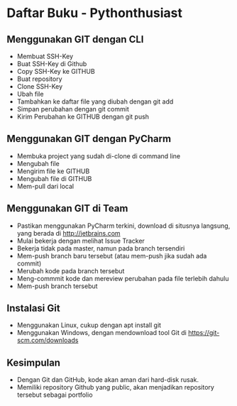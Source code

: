 # Daftar Buku - Pythonthusiast

## Menggunakan GIT dengan CLI
- Membuat SSH-Key
- Buat SSH-Key di Github
- Copy SSH-Key ke GITHUB
- Buat repository
- Clone SSH-Key
- Ubah file
- Tambahkan ke daftar file yang diubah dengan git add
- Simpan perubahan dengan git commit
- Kirim Perubahan ke GITHUB dengan git push

## Menggunakan GIT dengan PyCharm
- Membuka project yang sudah di-clone di command line
- Mengubah file
- Mengirim file ke GITHUB
- Mengubah file di GITHUB
- Mem-pull dari local

## Menggunakan GIT di Team
- Pastikan menggunakan PyCharm terkini, download di situsnya langsung, yang berada di http://jetbrains.com
- Mulai bekerja dengan melihat Issue Tracker
- Bekerja tidak pada master, namun pada branch tersendiri
- Mem-push branch baru tersebut (atau mem-push jika sudah ada commit)
- Merubah kode pada branch tersebut
- Meng-commmit kode dan mereview perubahan pada file terlebih dahulu
- Mem-push branch tersebut

## Instalasi Git
- Menggunakan Linux, cukup dengan apt install git
- Menggunakan Windows, dengan mendownload tool Git di https://git-scm.com/downloads

## Kesimpulan
- Dengan Git dan GitHub, kode akan aman dari hard-disk rusak.
- Memiliki repository Github yang public, akan menjadikan repository tersebut sebagai portfolio
